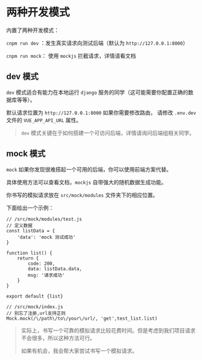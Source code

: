 # 两种开发模式

内置了两种开发模式：

`cnpm run dev` ：发生真实请求向测试后端（默认为 `http://127.0.0.1:8000`）

`cnpm run mock`： 使用 `mockjs` 拦截请求，详情请看文档

## dev 模式

`dev` 模式适合有能力在本地运行 `django` 服务的同学（这可能需要你配置正确的数据库等等）。

默认请求位置为 `http://127.0.0.1:8000` 如果你需要修改路由， 请修改 `.env.dev` 文件的 `VUE_APP_API_URL` 属性。

> `dev` 模式关键在于如何搭建一个可访问后端，详情请询问后端组相关同学。

## mock 模式

`mock` 如果你发现很难搭起一个可用的后端，你可以使用前端方案代替。

具体使用方法可以查看文档，`mockjs` 自带强大的随机数据生成功能。

你书写的模拟请求放在 `src/mock/modules` 文件夹下的相应位置。

下面给出一个示例：

```
// /src/mock/modules/test.js
// 定义数据
const listData = {
    'data': 'mock 测试成功'
}

function list() {
    return {
        code: 200,
        data: listData.data,
        msg: '请求成功'
    }
}

export default {list}

// /src/mock/index.js
// 别忘了注册,url支持正则
Mock.mock(/\/path\/to\/your\/url/, 'get',test_list.list)
```

> 实际上，书写一个可靠的模拟请求比较花费时间。但是考虑到我们项目请求不会很多，所以这种方法可行。
>
> 如果有机会，我会帮大家尝试书写一个模拟请求。

